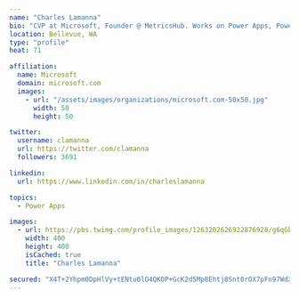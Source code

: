 ```yaml
---
name: "Charles Lamanna"
bio: "CVP at Microsoft, Founder @ MetricsHub. Works on Power Apps, Power Automate, Power Virtual Agent, Common Data Service and Dynamics 365."
location: Bellevue, WA
type: "profile"
heat: 71

affiliation:
  name: Microsoft
  domain: microsoft.com
  images:
    - url: "/assets/images/organizations/microsoft.com-50x50.jpg"
      width: 50
      height: 50

twitter:
  username: clamanna
  url: https://twitter.com/clamanna
  followers: 3691

linkedin:
  url: https://www.linkedin.com/in/charleslamanna

topics:
  - Power Apps

images:
  - url: https://pbs.twimg.com/profile_images/1263202626922876928/g6qGbHZ-_400x400.jpg
    width: 400
    height: 400
    isCached: true
    title: "Charles Lamanna"

secured: "X4T+2Yhpm0DpHlVy+tENtu0lO4QKOP+GcK2d5Mp8Ehtj8Snt0rOX7pFn97WdX3NNboGTpZ28S0vD50mafl0ymDTJ8T749ddjN21Fj8UDauOA3H/XV37yhHpjsSLw40/GhDrJxrp1kiZiSSWjqPFuFf4PTOpvNOqkf+pRvIh4sPSkOagH6iAc1EG2AjYZS4iRES9kMvm1gi98VUnH6M654yMpCVh2ez3yeGZR6W9PWpBfMvykEqDyHXhCzKNmhpDCfkVp5MQW5BxRcpFODLK6cJgbczdXVGxZc197bvpryVo6pIwHNLBveBOyJNwsxTvKgJPQeS/k59oB0Uezpe0Uy32BpkGuyzKlFIWT8jw3/ohQPkDoIqp3D0NgBnETnHySF+Zy2xI58I/WhMkpOLHj3XkgBKkyd4RmcMvg7RWj5uI=;U49OeRaZawNL+ilja2EOtg=="
---
```



